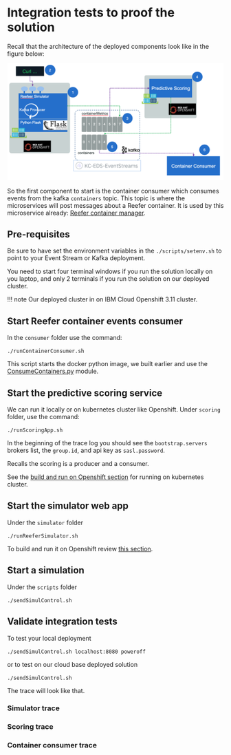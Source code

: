 # Integration tests to proof the solution

Recall that the architecture of the deployed components look like in the figure below: 

![](images/mvp-runtime.png)

So the first component to start is the container consumer which consumes events from the kafka `containers` topic. This topic is where the microservices will post messages about a Reefer container. It is used by this microservice already: [Reefer container manager](https://github.com/ibm-cloud-architecture/refarch-kc-container-ms/).

## Pre-requisites

Be sure to have set the environment variables in the `./scripts/setenv.sh` to point to your Event Stream or Kafka deployment.

You need to start four terminal windows if you run the solution locally on you laptop, and only 2 terminals if you run the solution on our deployed cluster.

!!! note
        Our deployed cluster in on IBM Cloud Openshift 3.11 cluster.


## Start Reefer container events consumer

In the `consumer` folder use the command:

```
./runContainerConsumer.sh
```

This script starts the docker python image, we built earlier and use the [ConsumeContainers.py](https://github.com/ibm-cloud-architecture/refarch-reefer-ml/blob/master/consumer/ConsumeContainers.py) module.


## Start the predictive scoring service

We can run it locally or on kubernetes cluster like Openshift. Under `scoring` folder, use the command:

```
./runScoringApp.sh
```
In the beginning of the trace log you should see the `bootstrap.servers` brokers list, the `group.id`, and api key as `sasl.password`.

Recalls the scoring is a producer and a consumer.

See the [build and run on Openshift section](https://ibm-cloud-architecture.github.io/refarch-reefer-ml/#scoring:-build-and-run-on-openshift) for running on kubernetes cluster.


## Start the simulator web app

Under the `simulator` folder 

```
./runReeferSimulator.sh
```

To build and run it on Openshift review [this section](#simulator:-build-and-run-on-openshift).

## Start a simulation

Under the `scripts` folder

```
./sendSimulControl.sh 
```

## Validate integration tests

To test your local deployment
```
./sendSimulControl.sh localhost:8080 poweroff
```

or to test on our cloud base deployed solution

```
./sendSimulControl.sh
```

The trace will look like that.

### Simulator trace


### Scoring trace


### Container consumer trace

